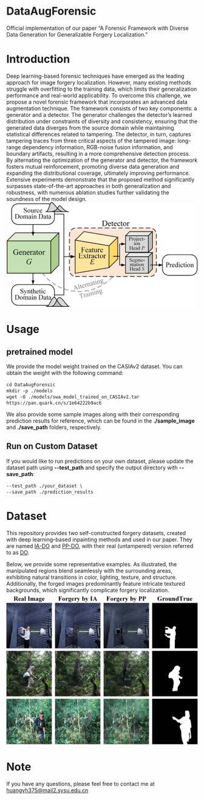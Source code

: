 # DataAugForensic
Official implementation of our paper “A Forensic Framework with Diverse Data Generation for Generalizable Forgery Localization.”

# Introduction
Deep learning-based forensic techniques have emerged as the leading approach for image forgery localization. However, many existing methods struggle with overfitting to the training data, which limits their generalization performance and real-world applicability. To overcome this challenge, we propose a novel forensic framework that incorporates an advanced data augmentation technique. The framework consists of two key components: a generator and a detector. The generator challenges the detector’s learned distribution under constraints of diversity and consistency, ensuring that the generated data diverges from the source domain while maintaining statistical differences related to tampering. The detector, in turn, captures tampering traces from three critical aspects of the tampered image: long-range dependency information, RGB-noise fusion information, and boundary artifacts, resulting in a more comprehensive detection process. By alternating the optimization of the generator and detector, the framework fosters mutual reinforcement, promoting diverse data generation and expanding the distributional coverage, ultimately improving performance. Extensive experiments demonstrate that the proposed method significantly surpasses state-of-the-art approaches in both generalization and robustness, with numerous ablation studies further validating the soundness of the model design. ![Overview](https://github.com/yuanhanghuang/DataAugForensic/blob/main/Images/overall%20view.jpg)

# Usage
## pretrained model
We provide the model weight trained on the CASIAv2 dataset. You can obtain the weight with the following command: 
```
cd DataAugForensic
mkdir -p ./models
wget -O ./models/swa_model_trained_on_CASIAv2.tar https://pan.quark.cn/s/1e64222b9ac6
```
We also provide some sample images along with their corresponding prediction results for reference, which can be found in the **./sample_image** and **./save_path** folders, respectively. 
## Run on Custom Dataset
If you would like to run predictions on your own dataset, please update the dataset path using **--test_path** and specify the output directory with **--save_path**:
```
--test_path ./your_dataset \
--save_path ./prediction_results
```

# Dataset
This repository provides two self-constructed forgery datasets, created with deep learning–based inpainting methods and used in our paper. They are named [IA-DO](https://pan.quark.cn/s/6dee37235207) and [PP-DO](https://pan.quark.cn/s/6dee37235207), with their real (untampered) version referred to as [DO](https://pan.quark.cn/s/763df108d641).

Below, we provide some representative examples. As illustrated, the manipulated regions blend seamlessly with the surrounding areas, exhibiting natural transitions in color, lighting, texture, and structure. Additionally, the forged images predominantly feature intricate textured backgrounds, which significantly complicate forgery localization. ![Dataset](https://github.com/yuanhanghuang/DataAugForensic/blob/main/Images/Deep_inpainting.jpg)

# Note
If you have any questions, please feel free to contact me at huangyh375@mail2.sysu.edu.cn
